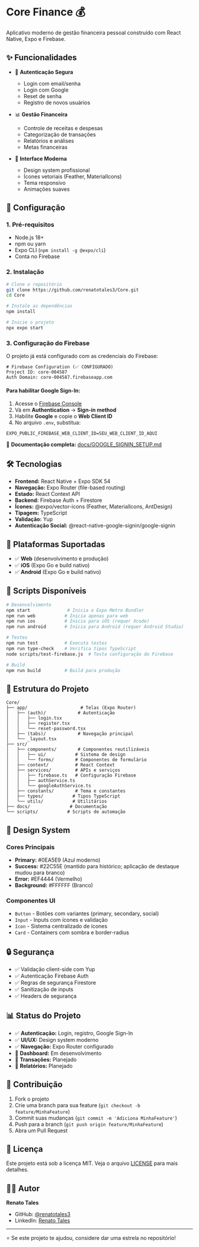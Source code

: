 # Core Finance 💰

Aplicativo moderno de gestão financeira pessoal construído com React Native, Expo e Firebase.

## ✨ Funcionalidades

- 🔐 **Autenticação Segura**
  - Login com email/senha
  - Login com Google
  - Reset de senha
  - Registro de novos usuários

- 📊 **Gestão Financeira**
  - Controle de receitas e despesas
  - Categorização de transações
  - Relatórios e análises
  - Metas financeiras

- 🎨 **Interface Moderna**
  - Design system profissional
  - Ícones vetoriais (Feather, MaterialIcons)
  - Tema responsivo
  - Animações suaves

## 🚀 Configuração

### 1. Pré-requisitos

- Node.js 18+
- npm ou yarn
- Expo CLI (`npm install -g @expo/cli`)
- Conta no Firebase

### 2. Instalação

```bash
# Clone o repositório
git clone https://github.com/renatotales3/Core.git
cd Core

# Instale as dependências
npm install

# Inicie o projeto
npx expo start
```

### 3. Configuração do Firebase

O projeto já está configurado com as credenciais do Firebase:

```env
# Firebase Configuration (✅ CONFIGURADO)
Project ID: core-004587
Auth Domain: core-004587.firebaseapp.com
```

#### Para habilitar Google Sign-In:

1. Acesse o [Firebase Console](https://console.firebase.google.com/)
2. Vá em **Authentication** → **Sign-in method**
3. Habilite **Google** e copie o **Web Client ID**
4. No arquivo `.env`, substitua:

```env
EXPO_PUBLIC_FIREBASE_WEB_CLIENT_ID=SEU_WEB_CLIENT_ID_AQUI
```

📖 **Documentação completa:** [docs/GOOGLE_SIGNIN_SETUP.md](docs/GOOGLE_SIGNIN_SETUP.md)

## 🛠 Tecnologias

- **Frontend:** React Native + Expo SDK 54
- **Navegação:** Expo Router (file-based routing)
- **Estado:** React Context API
- **Backend:** Firebase Auth + Firestore
- **Ícones:** @expo/vector-icons (Feather, MaterialIcons, AntDesign)
- **Tipagem:** TypeScript
- **Validação:** Yup
- **Autenticação Social:** @react-native-google-signin/google-signin

## 📱 Plataformas Suportadas

- ✅ **Web** (desenvolvimento e produção)
- ✅ **iOS** (Expo Go e build nativo)
- ✅ **Android** (Expo Go e build nativo)

## 🎯 Scripts Disponíveis

```bash
# Desenvolvimento
npm start              # Inicia o Expo Metro Bundler
npm run web           # Inicia apenas para web
npm run ios           # Inicia para iOS (requer Xcode)
npm run android       # Inicia para Android (requer Android Studio)

# Testes
npm run test          # Executa testes
npm run type-check    # Verifica tipos TypeScript
node scripts/test-firebase.js  # Testa configuração do Firebase

# Build
npm run build         # Build para produção
```

## 📂 Estrutura do Projeto

```
Core/
├── app/                    # Telas (Expo Router)
│   ├── (auth)/            # Autenticação
│   │   ├── login.tsx
│   │   ├── register.tsx
│   │   └── reset-password.tsx
│   ├── (tabs)/            # Navegação principal
│   └── _layout.tsx
├── src/
│   ├── components/        # Componentes reutilizáveis
│   │   ├── ui/           # Sistema de design
│   │   └── forms/        # Componentes de formulário
│   ├── context/          # React Context
│   ├── services/         # APIs e serviços
│   │   ├── firebase.ts   # Configuração Firebase
│   │   ├── authService.ts
│   │   └── googleAuthService.ts
│   ├── constants/        # Tema e constantes
│   ├── types/           # Tipos TypeScript
│   └── utils/           # Utilitários
├── docs/               # Documentação
└── scripts/           # Scripts de automação
```

## 🎨 Design System

### Cores Principais
- **Primary:** #0EA5E9 (Azul moderno)
- **Success:** #22C55E (mantido para histórico; aplicação de destaque mudou para branco)
- **Error:** #EF4444 (Vermelho)
- **Background:** #FFFFFF (Branco)

### Componentes UI
- `Button` - Botões com variantes (primary, secondary, social)
- `Input` - Inputs com ícones e validação
- `Icon` - Sistema centralizado de ícones
- `Card` - Containers com sombra e border-radius

## 🔒 Segurança

- ✅ Validação client-side com Yup
- ✅ Autenticação Firebase Auth
- ✅ Regras de segurança Firestore
- ✅ Sanitização de inputs
- ✅ Headers de segurança

## 📊 Status do Projeto

- ✅ **Autenticação:** Login, registro, Google Sign-In
- ✅ **UI/UX:** Design system moderno
- ✅ **Navegação:** Expo Router configurado
- 🚧 **Dashboard:** Em desenvolvimento
- 🚧 **Transações:** Planejado
- 🚧 **Relatórios:** Planejado

## 🤝 Contribuição

1. Fork o projeto
2. Crie uma branch para sua feature (`git checkout -b feature/MinhaFeature`)
3. Commit suas mudanças (`git commit -m 'Adiciona MinhaFeature'`)
4. Push para a branch (`git push origin feature/MinhaFeature`)
5. Abra um Pull Request

## 📄 Licença

Este projeto está sob a licença MIT. Veja o arquivo [LICENSE](LICENSE) para mais detalhes.

## 👨‍💻 Autor

**Renato Tales**
- GitHub: [@renatotales3](https://github.com/renatotales3)
- LinkedIn: [Renato Tales](https://linkedin.com/in/renato-tales)

---

⭐ Se este projeto te ajudou, considere dar uma estrela no repositório!